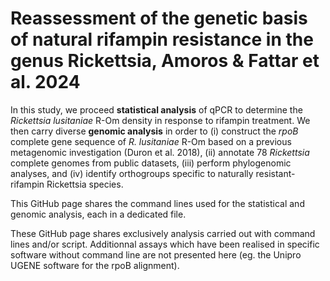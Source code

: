 # Reassessment of the genetic basis of natural rifampin resistance in the genus Rickettsia, Amoros & Fattar et al. 2024

In this study, we proceed **statistical analysis** of qPCR to determine the *Rickettsia lusitaniae* R-Om density in response to rifampin treatment. We then carry diverse **genomic analysis** in order to (i) construct the *rpoB* complete gene sequence of *R. lusitaniae* R-Om based on a previous metagenomic investigation (Duron et al. 2018), (ii) annotate 78 *Rickettsia* complete genomes from public datasets, (iii) perform phylogenomic analyses, and (iv) identify orthogroups specific to naturally resistant-rifampin Rickettsia species.

This GitHub page shares the command lines used for the statistical and genomic analysis, each in a dedicated file. 

These GitHub page shares exclusively analysis carried out with command lines and/or script. Additionnal assays which have been realised in specific software without command line are not presented here (eg. the Unipro UGENE software for the rpoB alignment).
